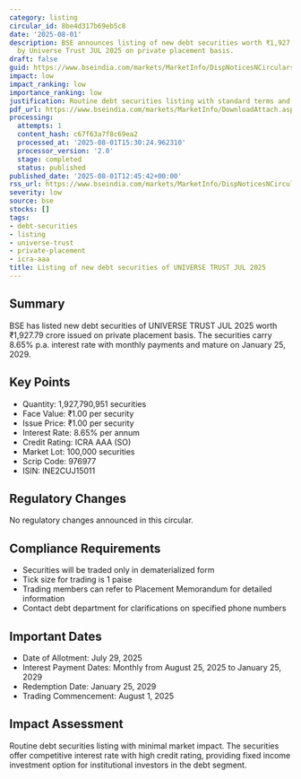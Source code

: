 ```yaml
---
category: listing
circular_id: 8be4d317b69eb5c8
date: '2025-08-01'
description: BSE announces listing of new debt securities worth ₹1,927.79 crore issued
  by Universe Trust JUL 2025 on private placement basis.
draft: false
guid: https://www.bseindia.com/markets/MarketInfo/DispNoticesNCirculars.aspx?Noticeid={C82CC421-6E0E-42D9-8BDA-BF993A307924}&noticeno=20250801-50&dt=08/01/2025&icount=50&totcount=73&flag=0
impact: low
impact_ranking: low
importance_ranking: low
justification: Routine debt securities listing with standard terms and conditions
pdf_url: https://www.bseindia.com/markets/MarketInfo/DownloadAttach.aspx?id=20250801-50&attachedId=
processing:
  attempts: 1
  content_hash: c67f63a7f8c69ea2
  processed_at: '2025-08-01T15:30:24.962310'
  processor_version: '2.0'
  stage: completed
  status: published
published_date: '2025-08-01T12:45:42+00:00'
rss_url: https://www.bseindia.com/markets/MarketInfo/DispNoticesNCirculars.aspx?Noticeid={C82CC421-6E0E-42D9-8BDA-BF993A307924}&noticeno=20250801-50&dt=08/01/2025&icount=50&totcount=73&flag=0
severity: low
source: bse
stocks: []
tags:
- debt-securities
- listing
- universe-trust
- private-placement
- icra-aaa
title: Listing of new debt securities of UNIVERSE TRUST JUL 2025
---
```


## Summary

BSE has listed new debt securities of UNIVERSE TRUST JUL 2025 worth ₹1,927.79 crore issued on private placement basis. The securities carry 8.65% p.a. interest rate with monthly payments and mature on January 25, 2029.

## Key Points

- Quantity: 1,927,790,951 securities
- Face Value: ₹1.00 per security
- Issue Price: ₹1.00 per security
- Interest Rate: 8.65% per annum
- Credit Rating: ICRA AAA (SO)
- Market Lot: 100,000 securities
- Scrip Code: 976977
- ISIN: INE2CUJ15011

## Regulatory Changes

No regulatory changes announced in this circular.

## Compliance Requirements

- Securities will be traded only in dematerialized form
- Tick size for trading is 1 paise
- Trading members can refer to Placement Memorandum for detailed information
- Contact debt department for clarifications on specified phone numbers

## Important Dates

- Date of Allotment: July 29, 2025
- Interest Payment Dates: Monthly from August 25, 2025 to January 25, 2029
- Redemption Date: January 25, 2029
- Trading Commencement: August 1, 2025

## Impact Assessment

Routine debt securities listing with minimal market impact. The securities offer competitive interest rate with high credit rating, providing fixed income investment option for institutional investors in the debt segment.